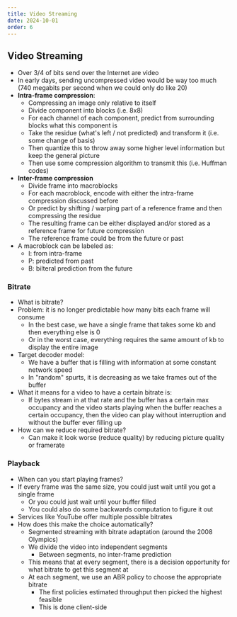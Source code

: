 ```yaml
---
title: Video Streaming
date: 2024-10-01
order: 6
---
```


## Video Streaming

- Over 3/4 of bits send over the Internet are video
- In early days, sending uncompressed video would be way too much (740 megabits per second when we could only do like 20)
- **Intra-frame compression**:
  - Compressing an image only relative to itself
  - Divide component into blocks (i.e. 8x8)
  - For each channel of each component, predict from surrounding blocks what this component is
  - Take the residue (what's left / not predicted) and transform it (i.e. some change of basis)
  - Then quantize this to throw away some higher level information but keep the general picture
  - Then use some compression algorithm to transmit this (i.e. Huffman codes)
- **Inter-frame compression**
  - Divide frame into macroblocks
  - For each macroblock, encode with either the intra-frame compression discussed before
  - Or predict by shifting / warping part of a reference frame and then compressing the residue
  - The resulting frame can be either displayed and/or stored as a reference frame for future compression
  - The reference frame could be from the future or past
- A macroblock can be labeled as:
  - I: from intra-frame
  - P: predicted from past
  - B: bilteral prediction from the future

### Bitrate

- What is bitrate?
- Problem: it is no longer predictable how many bits each frame will consume
  - In the best case, we have a single frame that takes some kb and then everything else is 0
  - Or in the worst case, everything requires the same amount of kb to display the entire image
- Target decoder model:
  - We have a buffer that is filling with information at some constant network speed
  - In "random" spurts, it is decreasing as we take frames out of the buffer
- What it means for a video to have a certain bitrate is:
  - If bytes stream in at that rate and the buffer has a certain max occupancy and the video starts playing when the buffer reaches a certain occupancy, then the video can play without interruption and without the buffer ever filling up
- How can we reduce required bitrate?
  - Can make it look worse (reduce quality) by reducing picture quality or framerate

### Playback

- When can you start playing frames?
- If every frame was the same size, you could just wait until you got a single frame
  - Or you could just wait until your buffer filled
  - You could also do some backwards computation to figure it out
- Services like YouTube offer multiple possible bitrates
- How does this make the choice automatically?
  - Segmented streaming with bitrate adaptation (around the 2008 Olympics)
  - We divide the video into independent segments
    - Between segments, no inter-frame prediction
  - This means that at every segment, there is a decision opportunity for what bitrate to get this segment at
  - At each segment, we use an ABR policy to choose the appropriate bitrate
    - The first policies estimated throughput then picked the highest feasible
    - This is done client-side
